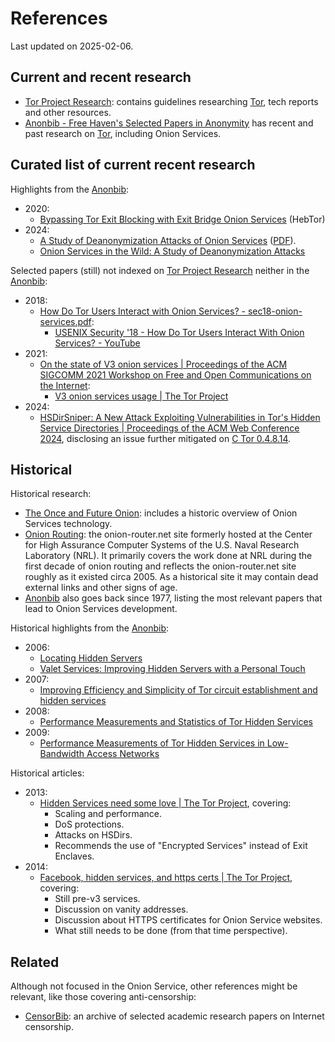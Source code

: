 # References

Last updated on 2025-02-06.

## Current and recent research

* [Tor Project Research][tor-research]: contains guidelines
  researching [Tor][], tech reports and other resources.
* [Anonbib - Free Haven's Selected Papers in Anonymity][Anonbib]
  has recent and past research on [Tor][], including Onion Services.

[Tor]: https://torproject.org
[tor-research]: https://research.torproject.org/
[Anonbib]: https://www.freehaven.net/anonbib/

## Curated list of current recent research

Highlights from the [Anonbib][]:

* 2020:
    * [Bypassing Tor Exit Blocking with Exit Bridge Onion Services](https://dl.acm.org/doi/10.1145/3372297.3417245) (HebTor)
* 2024:
    * [A Study of Deanonymization Attacks of Onion Services](https://dl.gi.de/items/56ca4791-6b90-43ef-bc55-c838086115e5) ([PDF](https://dl.gi.de/server/api/core/bitstreams/60051049-690c-4dd3-bd17-a4e9f7c490f9/content)).
    * [Onion Services in the Wild: A Study of Deanonymization Attacks](https://petsymposium.org/popets/2024/popets-2024-0117.php)

Selected papers (still) not indexed on [Tor Project Research][tor-research]
neither in the [Anonbib][]:

* 2018:
    * [How Do Tor Users Interact with Onion Services? - sec18-onion-services.pdf](https://nymity.ch/onion-services/pdf/sec18-onion-services.pdf):
        * [USENIX Security '18 - How Do Tor Users Interact With Onion Services? - YouTube](https://www.youtube.com/watch?v=MYR4sB3wPOg)
* 2021:
    * [On the state of V3 onion services | Proceedings of the ACM SIGCOMM 2021 Workshop on Free and Open Communications on the Internet](https://dl.acm.org/doi/10.1145/3473604.3474565):
        * [V3 onion services usage | The Tor Project](https://blog.torproject.org/v3-onion-services-usage/)
* 2024:
    * [HSDirSniper: A New Attack Exploiting Vulnerabilities in Tor's Hidden Service
      Directories | Proceedings of the ACM Web Conference
      2024](https://dl.acm.org/doi/10.1145/3589334.3645591), disclosing an issue
      further mitigated on [C Tor 0.4.8.14][].

[C Tor 0.4.8.14]: https://forum.torproject.org/t/stable-release-0-4-8-14/17242

## Historical

Historical research:

* [The Once and Future Onion](https://link.springer.com/chapter/10.1007/978-3-319-66402-6_3):
  includes a historic overview of Onion Services technology.
* [Onion Routing](https://www.onion-router.net/): the onion-router.net site
  formerly hosted at the Center for High Assurance Computer Systems of the U.S.
  Naval Research Laboratory (NRL). It primarily covers the work done at NRL during
  the first decade of onion routing and reflects the onion-router.net site
  roughly as it existed circa 2005. As a historical site it may contain dead
  external links and other signs of age.
* [Anonbib][] also goes back since 1977, listing the most relevant
  papers that lead to Onion Services development.

Historical highlights from the [Anonbib][]:

* 2006:
    * [Locating Hidden Servers](https://www.freehaven.net/anonbib/cache/hs-attack06.pdf)
    * [Valet Services: Improving Hidden Servers with a Personal Touch](https://www.freehaven.net/anonbib/cache/valet:pet2006.pdf)
* 2007:
    * [Improving Efficiency and Simplicity of Tor circuit establishment and hidden services](https://www.freehaven.net/anonbib/cache/overlier-pet2007.pdf)
* 2008:
    * [Performance Measurements and Statistics of Tor Hidden Services](https://www.freehaven.net/anonbib/cache/loesing2008performance.pdf)
* 2009:
    * [Performance Measurements of Tor Hidden Services in Low-Bandwidth Access Networks](https://www.freehaven.net/anonbib/cache/lenhard2009hidserv-lowbw.pdf)

Historical articles:

* 2013:
    * [Hidden Services need some love | The Tor Project](https://blog.torproject.org/hidden-services-need-some-love/), covering:
        * Scaling and performance.
        * DoS protections.
        * Attacks on HSDirs.
        * Recommends the use of "Encrypted Services" instead of Exit Enclaves.
* 2014:
    * [Facebook, hidden services, and https certs | The Tor Project](https://blog.torproject.org/facebook-hidden-services-and-https-certs/), covering:
        * Still pre-v3 services.
        * Discussion on vanity addresses.
        * Discussion about HTTPS certificates for Onion Service websites.
        * What still needs to be done (from that time perspective).

## Related

Although not focused in the Onion Service, other references might be relevant,
like those covering anti-censorship:

* [CensorBib](https://censorbib.nymity.ch/): an archive of selected academic
  research papers on Internet censorship.
